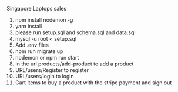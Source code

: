 Singapore Laptops sales 
1. npm install nodemon -g
2. yarn install
3. please run setup.sql and schema.sql and data.sql
4. mysql -u root < setup.sql
5. Add .env files
6. npm run migrate up
7. nodemon or npm run start
8. In the url products/add-product to add a product
9. URL/users/Register to register
10. URL/users/login to login
11. Cart items to buy a product with the stripe payment and sign out
